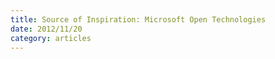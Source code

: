 ```yaml
---
title: Source of Inspiration: Microsoft Open Technologies
date: 2012/11/20
category: articles
---
```

